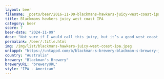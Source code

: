```yaml
---
layout: beer
filename: _posts/beer/2016-11-09-blackmans-hawkers-juicy-west-coast-ipa.md
title: Blackmans hawkers juicy west coast IPA
category: beer
score: 7
beer-date: "2024-11-09"
desc: "Not sure if I would call this juicy, but it’s a good west coast IPA. Dank in smell and piney in taste"
permalink: /beer/:title.html
img: /img/list/blackmans-hawkers-juicy-west-coast-ipa.jpeg
untappd: "https://untappd.com/b/blackman-s-brewery-blackman-s-brewery-juicy-west-coast-ipa/5598025"
country: "Australia"
brewery: "Blackman's Brewery"
breweryURL: "breweryURL"
style: "IPA - American"
---
```

